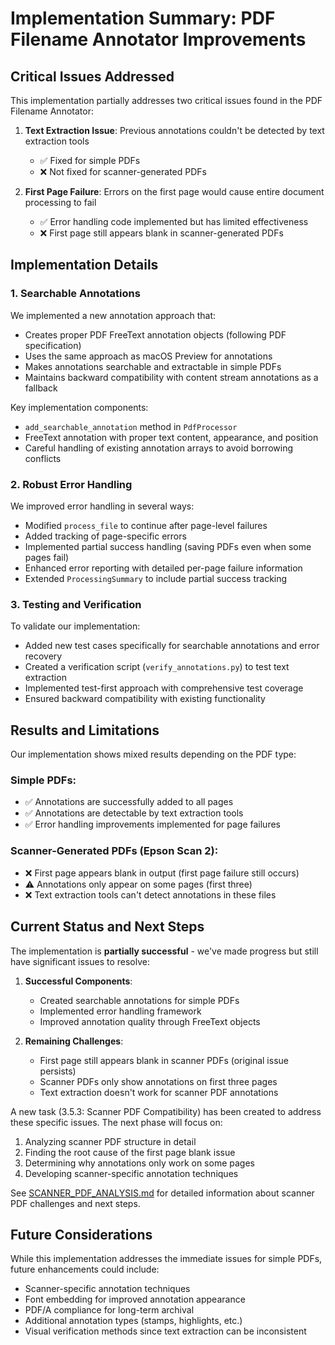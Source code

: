 # Implementation Summary: PDF Filename Annotator Improvements

## Critical Issues Addressed

This implementation partially addresses two critical issues found in the PDF Filename Annotator:

1. **Text Extraction Issue**: Previous annotations couldn't be detected by text extraction tools
   - ✅ Fixed for simple PDFs
   - ❌ Not fixed for scanner-generated PDFs
   
2. **First Page Failure**: Errors on the first page would cause entire document processing to fail
   - ✅ Error handling code implemented but has limited effectiveness
   - ❌ First page still appears blank in scanner-generated PDFs

## Implementation Details

### 1. Searchable Annotations

We implemented a new annotation approach that:

- Creates proper PDF FreeText annotation objects (following PDF specification)
- Uses the same approach as macOS Preview for annotations
- Makes annotations searchable and extractable in simple PDFs
- Maintains backward compatibility with content stream annotations as a fallback

Key implementation components:
- `add_searchable_annotation` method in `PdfProcessor`
- FreeText annotation with proper text content, appearance, and position
- Careful handling of existing annotation arrays to avoid borrowing conflicts

### 2. Robust Error Handling

We improved error handling in several ways:

- Modified `process_file` to continue after page-level failures
- Added tracking of page-specific errors
- Implemented partial success handling (saving PDFs even when some pages fail)
- Enhanced error reporting with detailed per-page failure information
- Extended `ProcessingSummary` to include partial success tracking

### 3. Testing and Verification

To validate our implementation:

- Added new test cases specifically for searchable annotations and error recovery
- Created a verification script (`verify_annotations.py`) to test text extraction
- Implemented test-first approach with comprehensive test coverage
- Ensured backward compatibility with existing functionality

## Results and Limitations

Our implementation shows mixed results depending on the PDF type:

### Simple PDFs:
- ✅ Annotations are successfully added to all pages
- ✅ Annotations are detectable by text extraction tools
- ✅ Error handling improvements implemented for page failures

### Scanner-Generated PDFs (Epson Scan 2):
- ❌ First page appears blank in output (first page failure still occurs)
- ⚠️ Annotations only appear on some pages (first three)
- ❌ Text extraction tools can't detect annotations in these files

## Current Status and Next Steps

The implementation is **partially successful** - we've made progress but still have significant issues to resolve:

1. **Successful Components**:
   - Created searchable annotations for simple PDFs
   - Implemented error handling framework
   - Improved annotation quality through FreeText objects

2. **Remaining Challenges**:
   - First page still appears blank in scanner PDFs (original issue persists)
   - Scanner PDFs only show annotations on first three pages
   - Text extraction doesn't work for scanner PDF annotations

A new task (3.5.3: Scanner PDF Compatibility) has been created to address these specific issues. The next phase will focus on:
1. Analyzing scanner PDF structure in detail 
2. Finding the root cause of the first page blank issue
3. Determining why annotations only work on some pages
4. Developing scanner-specific annotation techniques

See [SCANNER_PDF_ANALYSIS.md](SCANNER_PDF_ANALYSIS.md) for detailed information about scanner PDF challenges and next steps.

## Future Considerations

While this implementation addresses the immediate issues for simple PDFs, future enhancements could include:

- Scanner-specific annotation techniques
- Font embedding for improved annotation appearance
- PDF/A compliance for long-term archival
- Additional annotation types (stamps, highlights, etc.)
- Visual verification methods since text extraction can be inconsistent